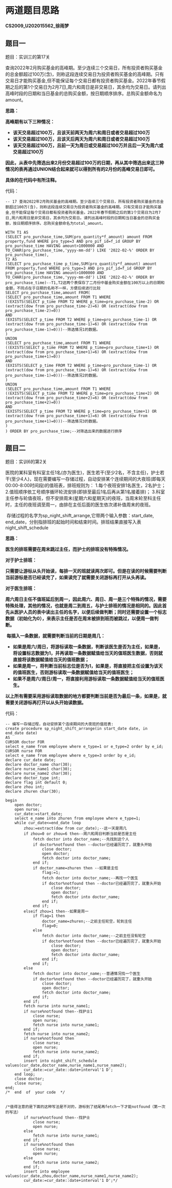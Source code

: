 # 两道题目思路

**CS2009_U202015562_徐雨梦**

## 题目一

题目：实训三的第17关

​	查询2022年2月购买基金的高峰期。至少连续三个交易日，所有投资者购买基金的总金额超过100万(含)，则称这段连续交易日为投资者购买基金的高峰期。只有交易日才能购买基金,但不能保证每个交易日都有投资者购买基金。2022年春节假期之后的第1个交易日为2月7日,周六和周日是非交易日，其余均为交易日。请列出高峰时段的日期和当日基金的总购买金额，按日期顺序排序。总购买金额命名为amount。

**思路：**

**高峰期有以下三种情况：**

- **该天交易超过100万，且该天前两天为周六和周日或者交易超过100万**
- **该天交易超过100万，且该天后两天为周六和周日或者交易超过100万**
- **该天交易超过100万，且前一天为周日或交易超过100万并且后一天为周六或交易超过100万**

**因此，从表中先筛选出来2月份交易超过100万的日期，再从其中筛选出来这三种情况的表再通过UNION结合起来就可以得到所有的2月份的高峰交易日即可。**

**具体的在代码中有所注释。**

代码：

```
-- 17 查询2022年2月购买基金的高峰期。至少连续三个交易日，所有投资者购买基金的总金额超过100万(含)，则称这段连续交易日为投资者购买基金的高峰期。只有交易日才能购买基金,但不能保证每个交易日都有投资者购买基金。2022年春节假期之后的第1个交易日为2月7日,周六和周日是非交易日，其余均为交易日。请列出高峰时段的日期和当日基金的总购买金额，按日期顺序排序。总购买金额命名为total_amount。

WITH T1 AS
(SELECT pro_purchase_time,SUM(pro_quantity*f_amount) amount FROM property,fund WHERE pro_type=3 AND pro_pif_id=f_id GROUP BY pro_purchase_time HAVING amount>1000000 AND TO_CHAR(pro_purchase_time,'yyyy-mm-dd') LIKE '2022-02-%' ORDER BY pro_purchase_time),
T2 AS
(SELECT pro_purchase_time p_time,SUM(pro_quantity*f_amount) amount FROM property,fund WHERE pro_type=3 AND pro_pif_id=f_id GROUP BY pro_purchase_time HAVING amount>1000000 AND TO_CHAR(pro_purchase_time,'yyyy-mm-dd') LIKE '2022-02-%' ORDER BY pro_purchase_time)--T1,T2这两个表保存了二月份中基金购买金额在100万以上的日期和金额，不同点在于日期的名称不一样，方便后续进行比较
SELECT pro_purchase_time,amount FROM(
(SELECT pro_purchase_time,amount FROM T1 WHERE 
((EXISTS(SELECT p_time FROM T2 WHERE p_time=pro_purchase_time-2) OR (extract(dow from pro_purchase_time-2)=6) OR (extract(dow from pro_purchase_time-2)=0))
AND
(EXISTS(SELECT p_time FROM T2 WHERE p_time=pro_purchase_time-1) OR (extract(dow from pro_purchase_time-1)=6) OR (extract(dow from pro_purchase_time-1)=0)))--筛选情况1的数据。
)
UNION
(SELECT pro_purchase_time,amount FROM T1 WHERE
((EXISTS(SELECT p_time FROM T2 WHERE p_time=pro_purchase_time+1) OR (extract(dow from pro_purchase_time+1)=6) OR (extract(dow from pro_purchase_time+1)=0))
AND
(EXISTS(SELECT p_time FROM T2 WHERE p_time=pro_purchase_time-1) OR (extract(dow from pro_purchase_time-1)=6) OR (extract(dow from pro_purchase_time-1)=0)))--筛选情况2的数据。
)
UNION
(SELECT pro_purchase_time,amount FROM T1 WHERE
((EXISTS(SELECT p_time FROM T2 WHERE p_time=pro_purchase_time+2) OR (extract(dow from pro_purchase_time+2)=6) OR (extract(dow from pro_purchase_time+2)=0))
AND
(EXISTS(SELECT p_time FROM T2 WHERE p_time=pro_purchase_time+1) OR (extract(dow from pro_purchase_time+1)=6) OR (extract(dow from pro_purchase_time+1)=0)))--筛选情况3的数据。
)
) ORDER BY pro_purchase_time;--对筛选出来的数据进行排序
```

## 题目二

题目：实训6的第2关

​	医院的某科室有科室主任1名(亦为医生)，医生若干(至少2名，不含主任)，护士若干(至少4人)，现在需要编写一存储过程，自动安排某个连续期间的大夜班(即每天00:00-8:00时间段)的值班表，排班规则为： 1.每个夜班安排1名医生，2名护士； 2.值班顺序依工号顺序循环轮流安排(即排至最后1名后再从第1名接着排)； 3.科室主任参与轮值夜班，但不安排周末(星期六和星期天)的夜班，当周末轮至科主任时，主任的夜班调至周一，由排在主任后面的医生依次递补值周末的夜班。

​	存储过程的名字为sp_night_shift_arrange,它带两个输入参数：start_date, end_date，分别指排班的起始时间和结束时间。排班结果直接写入表night_shift_schedule

**思路：**

​	**医生的排班需要在周末跳过主任，而护士的排班没有特殊情况。**

**对于护士排班：**

​	**只需要让游标从头开始读，每排一天的班就读两次即可。但是在读的时候需要判断当前游标是否已经读完了，如果读完了就需要关闭游标再打开从头再读。**

**对于医生排班：**

​	**周六周日主任不值班延后到周一，因此周六、周日、周一是三个特殊的情况，需要特殊处理，其他的情况，也就是周二到周五，与护士排班的情况是相同的。因此首先从医护人员的表中读出主任的名字，以便后续做判断；同时还需要设置一个标志数据（初始化为0），来表示主任是否在周末被排到班而被跳过，以便周一做判断。**

​	**每插入一条数据，就需要判断当前的日期是周几：**

- **如果是周六/周日，将游标读取一条数据，判断该医生是否为主任，如果是，将设置标志数据为1，并再读取一条数据赋值给当天的值班医生数据，否则就直接将该数据赋值给当天的值班数据；**
- **如果是周一，将判断当前标志位是否为1，如果是，将直接把主任设置为该天的值班医生，否则游标读取一条数据赋值给当天的值班医生；**
- **如果不是周六/周日/周一，将直接利用游标读取一条数据赋值给当天的值班医生。**

**以上所有需要采用游标读取数据的地方都要判断当前是否为最后一条，如果是，就需要关闭游标再打开以从头开始读数据。**

代码：

```
-- 编写一存储过程，自动安排某个连续期间的大夜班的值班表:
create procedure sp_night_shift_arrange(in start_date date, in end_date date)
AS
CURSOR doctor FOR
select e_name from employee where e_type=1 or e_type=2 order by e_id;
CURSOR nurse FOR
select e_name from employee where e_type=3 order by e_id;
declare cur_date date;
declare doctor_name char(30);
declare nurse_name1 char(30);
declare nurse_name2 char(30);
declare doctor_type int;
declare flag int default 0;
declare zhou int;
declare zhuren char(30);

begin
    open doctor;
    open nurse;
    cur_date:=start_date;
    select e_name into zhuren from employee where e_type=1;
    while cur_date<=end_date loop
        zhou:=extract(dow from cur_date);--这一天是周几
        if zhou=0 or zhou=6 then--周六和周日判断当前是否是主任
            fetch doctor into doctor_name;--先找到这个人
            if doctor%notfound then --doctor已经遍历完了，就重头开始
                close doctor;
                open doctor;
                fetch doctor into doctor_name;
            end if;
            if doctor_name=zhuren then --如果是主任
                flag:=1;
                fetch doctor into doctor_name;--再找一个医生
                if doctor%notfound then --doctor已经遍历完了，就重头开始
                    close doctor;
                    open doctor;
                    fetch doctor into doctor_name;
                end if;
            end if;
        elseif zhou=1 then--如果是周一
            if flag=1 then 
                doctor_name=zhuren;--之前主任轮空，轮到主任
                flag=0;
            else 
                fetch doctor into doctor_name;--之前主任没有轮空
                if doctor%notfound then --doctor已经遍历完了，就重头开始
                    close doctor;
                    open doctor;
                    fetch doctor into doctor_name;
                end if;
            end if;
        else
            fetch doctor into doctor_name;--普通情况找一个医生
            if doctor%notfound then --doctor已经遍历完了，就重头开始
                close doctor;
                open doctor;
                fetch doctor into doctor_name;
            end if;
        end if;
        fetch nurse into nurse_name1;
        if nurse%notfound then--找护士1
            close nurse;
            open nurse;
            fetch nurse into nurse_name1;
        end if;
        fetch nurse into nurse_name2;
        if nurse%notfound then
            close nurse;
            open nurse;
            fetch nurse into nurse_name2;
        end if;
        insert into night_shift_schedule values(cur_date,doctor_name,nurse_name1,nurse_name2);
        cur_date:=cur_date::date+interval'1 D';
    end loop;
    close doctor;
    close nurse;
end;
/*  end  of  your code  */ 


/*值得注意的是下面的这种写法是不对的，游标到了结尾再fetch一下才能notfound（第一次的写法）
        if nurse%notfound then--找护士
            close nurse;
            open nurse;
        else
            fetch nurse into nurse_name1;
        end if;
        if nurse%notfound then
            close nurse;
            open nurse;
        else
            fetch nurse into nurse_name2;
        end if;
        insert into employee values(cur_date,zhou,doctor_name,nurse_name1,nurse_name2);
        cur_date:=cur_date::date+interval'1 D';*/
